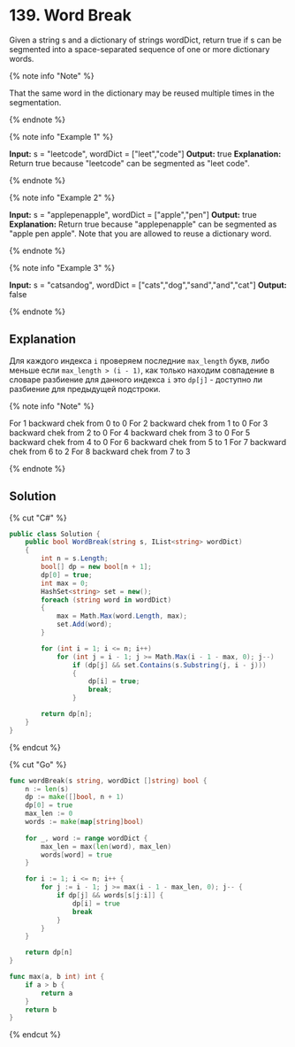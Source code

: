 # 139. Word Break

Given a string s and a dictionary of strings wordDict, return true if s can be segmented into a space-separated sequence of one or more dictionary words.

{% note info "Note" %}

That the same word in the dictionary may be reused multiple times in the segmentation.

{% endnote %}

{% note info "Example 1" %}

**Input:** s = "leetcode", wordDict = ["leet","code"]
**Output:** true
**Explanation:** Return true because "leetcode" can be segmented as "leet code".

{% endnote %}

{% note info "Example 2" %}

**Input:** s = "applepenapple", wordDict = ["apple","pen"]
**Output:** true
**Explanation:** Return true because "applepenapple" can be segmented as "apple pen apple".
Note that you are allowed to reuse a dictionary word.

{% endnote %}

{% note info "Example 3" %}

**Input:** s = "catsandog", wordDict = ["cats","dog","sand","and","cat"]
**Output:** false

{% endnote %}

## Explanation
Для каждого индекса `i` проверяем последние `max_length` букв, либо меньше если `max_length > (i - 1)`, как только находим совпадение в словаре разбиение для данного индекса `i` это `dp[j]` - доступно ли разбиение для предыдущей подстроки.

{% note info "Note" %}

For 1 backward chek from 0 to 0
For 2 backward chek from 1 to 0
For 3 backward chek from 2 to 0
For 4 backward chek from 3 to 0
For 5 backward chek from 4 to 0
For 6 backward chek from 5 to 1
For 7 backward chek from 6 to 2
For 8 backward chek from 7 to 3

{% endnote %}

## Solution
{% cut "C#" %}
```cs
public class Solution {
    public bool WordBreak(string s, IList<string> wordDict)
    {
        int n = s.Length;
        bool[] dp = new bool[n + 1];
        dp[0] = true;
        int max = 0;
        HashSet<string> set = new();
        foreach (string word in wordDict)
        {
            max = Math.Max(word.Length, max);
            set.Add(word);
        }

        for (int i = 1; i <= n; i++)
            for (int j = i - 1; j >= Math.Max(i - 1 - max, 0); j--)
                if (dp[j] && set.Contains(s.Substring(j, i - j)))
                {
                    dp[i] = true;
                    break;
                }

        return dp[n];
    }
}
```
{% endcut %}

{% cut "Go" %}
```go
func wordBreak(s string, wordDict []string) bool {
    n := len(s)
    dp := make([]bool, n + 1)
    dp[0] = true
    max_len := 0
    words := make(map[string]bool)
    
    for _, word := range wordDict {
        max_len = max(len(word), max_len)
        words[word] = true
    }

    for i := 1; i <= n; i++ {
        for j := i - 1; j >= max(i - 1 - max_len, 0); j-- {
            if dp[j] && words[s[j:i]] {
                dp[i] = true
                break
            }
        }
    }

    return dp[n]
}

func max(a, b int) int {
    if a > b {
        return a
    }
    return b
}
```
{% endcut %}